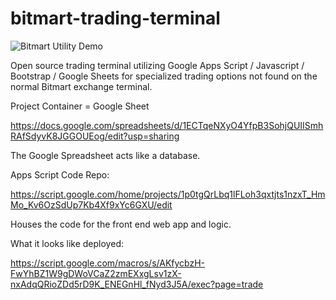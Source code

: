 # bitmart-trading-terminal

![Bitmart Utility Demo](https://user-images.githubusercontent.com/30103848/169155967-0539e32a-2369-41fe-ae41-48f825fca8fd.png)

Open source trading terminal utilizing Google Apps Script / Javascript / Bootstrap / Google Sheets for specialized trading options not found on the normal Bitmart exchange terminal.

Project Container = Google Sheet

https://docs.google.com/spreadsheets/d/1ECTqeNXyO4YfpB3SohjQUIISmhRAfSdyvK8JGGOUEog/edit?usp=sharing

The Google Spreadsheet acts like a database.

Apps Script Code Repo:

https://script.google.com/home/projects/1p0tgQrLbq1lFLoh3qxtjts1nzxT_HmMo_Kv6OzSdUp7Kb4Xf9xYc6GXU/edit

Houses the code for the front end web app and logic.

What it looks like deployed:

https://script.google.com/macros/s/AKfycbzH-FwYhBZ1W9gDWoVCaZ2zmEXxgLsv1zX-nxAdqQRioZDd5rD9K_ENEGnHl_fNyd3J5A/exec?page=trade
